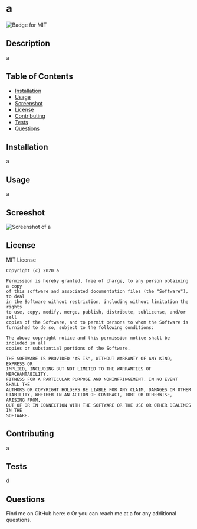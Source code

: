 # a

  ![Badge for MIT](https://img.shields.io/badge/license-MIT-green)
  
  ## Description
  a

  ## Table of Contents
  * [Installation](#installation)
  * [Usage](#usage)
  * [Screenshot](#screenshot)
  * [License](#license)
  * [Contributing](#contributing)
  * [Tests](#tests)
  * [Questions](#questions)
  
  ## Installation
  a

  ## Usage
  a

  ## Screeshot
  ![Screenshot of a](s)

  ## License
  MIT License

    Copyright (c) 2020 a
    
    Permission is hereby granted, free of charge, to any person obtaining a copy
    of this software and associated documentation files (the "Software"), to deal
    in the Software without restriction, including without limitation the rights
    to use, copy, modify, merge, publish, distribute, sublicense, and/or sell
    copies of the Software, and to permit persons to whom the Software is
    furnished to do so, subject to the following conditions:
    
    The above copyright notice and this permission notice shall be included in all
    copies or substantial portions of the Software.
    
    THE SOFTWARE IS PROVIDED "AS IS", WITHOUT WARRANTY OF ANY KIND, EXPRESS OR
    IMPLIED, INCLUDING BUT NOT LIMITED TO THE WARRANTIES OF MERCHANTABILITY,
    FITNESS FOR A PARTICULAR PURPOSE AND NONINFRINGEMENT. IN NO EVENT SHALL THE
    AUTHORS OR COPYRIGHT HOLDERS BE LIABLE FOR ANY CLAIM, DAMAGES OR OTHER
    LIABILITY, WHETHER IN AN ACTION OF CONTRACT, TORT OR OTHERWISE, ARISING FROM,
    OUT OF OR IN CONNECTION WITH THE SOFTWARE OR THE USE OR OTHER DEALINGS IN THE
    SOFTWARE.

  ## Contributing
  a

  ## Tests
  d

  ## Questions
  Find me on GitHub here: c
  Or you can reach me at a for any additional questions.

